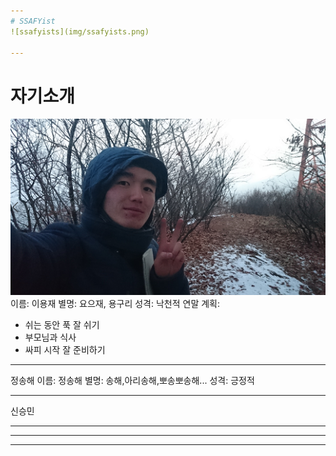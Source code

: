 ```yaml
---
# SSAFYist
![ssafyists](img/ssafyists.png)
 
---
```

# 자기소개
![yongjae](img/yong_profile.png)
이름: 이용재
별명: 요으재, 용구리
성격: 낙천적
연말 계획: 
- 쉬는 동안 푹 잘 쉬기
- 부모님과 식사
- 싸피 시작 잘 준비하기

---

정송해
이름: 정송해
별명: 송해,아리송해,뽀송뽀송해...
성격: 긍정적

---
신승민


---



---



---



